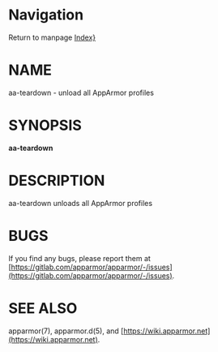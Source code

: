 # Navigation
Return to manpage [Index}](ManPages)


# NAME

aa-teardown - unload all AppArmor profiles

# SYNOPSIS

**aa-teardown**

# DESCRIPTION

aa-teardown unloads all AppArmor profiles

# BUGS

If you find any bugs, please report them at
[https://gitlab.com/apparmor/apparmor/-/issues](https://gitlab.com/apparmor/apparmor/-/issues).

# SEE ALSO

apparmor(7), apparmor.d(5), and [https://wiki.apparmor.net](https://wiki.apparmor.net).

